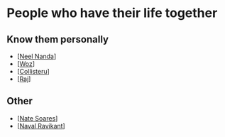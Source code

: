 # People who have their life together

## Know them personally
- [[Neel Nanda]]
- [[Woz]]
- [[Collisteru]]
- [[Raj]]

## Other
- [[Nate Soares]]
- [[Naval Ravikant]]


[//begin]: # "Autogenerated link references for markdown compatibility"
[Neel Nanda]: neel-nanda "Neel Nanda"
[Woz]: Woz "Woz"
[Collisteru]: collisteru "Collisteru"
[Raj]: Raj "Raj"
[Nate Soares]: nate-soares "Nate Soares"
[Naval Ravikant]: naval-ravikant "Naval Ravikant"
[//end]: # "Autogenerated link references"